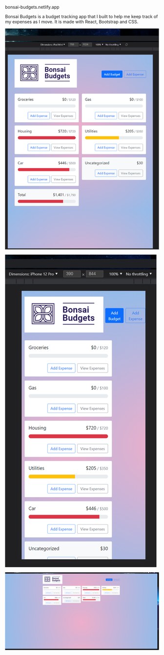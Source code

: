 bonsai-budgets.netlify.app

Bonsai Budgets is a budget tracking app that I built to help me keep track of my expenses as I move.
It is made with React, Bootstrap and CSS.

![mobile-view](https://github.com/Eemory/Bonsai-Budgets/blob/main/bonsai-budgets-imgs/Screenshot%20(25).png?raw=true)

![tablet-view](https://github.com/Eemory/Bonsai-Budgets/blob/main/bonsai-budgets-imgs/Screenshot%20(24).png)

![desktop-view](https://github.com/Eemory/Bonsai-Budgets/blob/main/bonsai-budgets-imgs/Screenshot%20(23).png)
